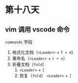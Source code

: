 # 第十八天

## vim 调用 vscode 命令

`commands` 字段

1. 格式化文档（`<Leader>` + `f + d`）
2. 重命名（`<Leader>` + `r + n`）
3. 折叠文档（`fold`）
   1. `<Leader>` + `[`
   2. 恢复（`fold`） `<Leader>` + `]`
